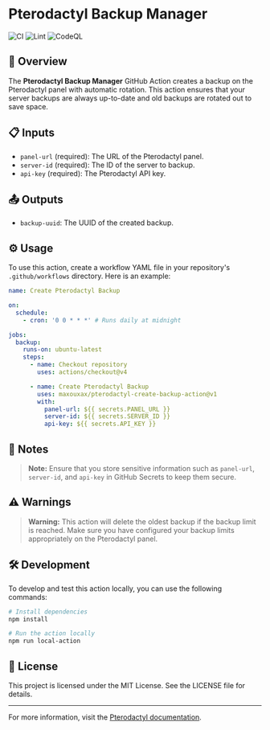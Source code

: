 # Pterodactyl Backup Manager

![CI](https://github.com/maxouxax/pterodactyl-create-backup-action/actions/workflows/ci.yml/badge.svg)
![Lint](https://github.com/maxouxax/pterodactyl-create-backup-action/actions/workflows/linter.yml/badge.svg)
![CodeQL](https://github.com/maxouxax/pterodactyl-create-backup-action/actions/workflows/codeql-analysis.yml/badge.svg)

## 🚀 Overview

The **Pterodactyl Backup Manager** GitHub Action creates a backup on the
Pterodactyl panel with automatic rotation. This action ensures that your server
backups are always up-to-date and old backups are rotated out to save space.

## 📋 Inputs

- `panel-url` (required): The URL of the Pterodactyl panel.
- `server-id` (required): The ID of the server to backup.
- `api-key` (required): The Pterodactyl API key.

## 📤 Outputs

- `backup-uuid`: The UUID of the created backup.

## ⚙️ Usage

To use this action, create a workflow YAML file in your repository's
`.github/workflows` directory. Here is an example:

```yaml
name: Create Pterodactyl Backup

on:
  schedule:
    - cron: '0 0 * * *' # Runs daily at midnight

jobs:
  backup:
    runs-on: ubuntu-latest
    steps:
      - name: Checkout repository
        uses: actions/checkout@v4

      - name: Create Pterodactyl Backup
        uses: maxouxax/pterodactyl-create-backup-action@v1
        with:
          panel-url: ${{ secrets.PANEL_URL }}
          server-id: ${{ secrets.SERVER_ID }}
          api-key: ${{ secrets.API_KEY }}
```

## 📝 Notes

> **Note:** Ensure that you store sensitive information such as `panel-url`,
> `server-id`, and `api-key` in GitHub Secrets to keep them secure.

## ⚠️ Warnings

> **Warning:** This action will delete the oldest backup if the backup limit is
> reached. Make sure you have configured your backup limits appropriately on the
> Pterodactyl panel.

## 🛠️ Development

To develop and test this action locally, you can use the following commands:

```sh
# Install dependencies
npm install

# Run the action locally
npm run local-action
```

## 📄 License

This project is licensed under the MIT License. See the LICENSE file for
details.

---

For more information, visit the
[Pterodactyl documentation](https://pterodactyl.io/).
